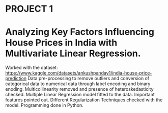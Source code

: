 # PROJECT 1
# Analyzing Key Factors Influencing House Prices in India with Multivariate Linear Regression.
Worked with the dataset: https://www.kaggle.com/datasets/ankushpanday1/india-house-price-prediction
Data pre-processing to remove outliers and conversion of categorical data to numerical data through label encoding and binary enoding. 
Multicollinearity removed and presence of heteroskedasticity checked.
Multiple Linear Regression model fitted to the data. 
Important features pointed out. 
Different Regularization Techniques checked with the model. 
Programming done in Python.
